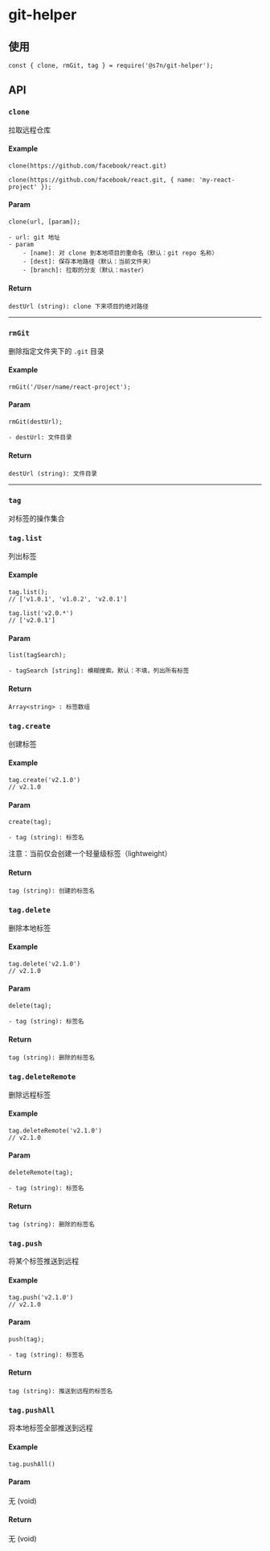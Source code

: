 # git-helper

## 使用
```
const { clone, rmGit, tag } = require('@s7n/git-helper');
```

## API

### `clone`
拉取远程仓库

#### Example
```
clone(https://github.com/facebook/react.git)

clone(https://github.com/facebook/react.git, { name: 'my-react-project' });
```

#### Param
```
clone(url, [param]);

- url: git 地址
- param
    - [name]: 对 clone 到本地项目的重命名（默认：git repo 名称）
    - [dest]: 保存本地路径（默认：当前文件夹）
    - [branch]: 拉取的分支（默认：master）
```
#### Return
```
destUrl (string): clone 下来项目的绝对路径
```

---

### `rmGit`
删除指定文件夹下的 `.git` 目录

#### Example
```
rmGit('/User/name/react-project');
```

#### Param
```
rmGit(destUrl);

- destUrl: 文件目录
```

#### Return
```
destUrl (string): 文件目录
```

---

### `tag`
对标签的操作集合

### `tag.list`
列出标签
#### Example
```
tag.list();
// ['v1.0.1', 'v1.0.2', 'v2.0.1']

tag.list('v2.0.*')
// ['v2.0.1']
```

#### Param
```
list(tagSearch);

- tagSearch [string]: 模糊搜索。默认：不填，列出所有标签
```

#### Return
```
Array<string> : 标签数组
```


### `tag.create`
创建标签
#### Example
```
tag.create('v2.1.0')
// v2.1.0
```

#### Param
```
create(tag);

- tag (string): 标签名
```
注意：当前仅会创建一个轻量级标签（lightweight）

#### Return
```
tag (string): 创建的标签名
```

### `tag.delete`
删除本地标签
#### Example
```
tag.delete('v2.1.0')
// v2.1.0
```

#### Param
```
delete(tag);

- tag (string): 标签名
```

#### Return
```
tag (string): 删除的标签名
```

### `tag.deleteRemote`
删除远程标签
#### Example
```
tag.deleteRemote('v2.1.0')
// v2.1.0
```

#### Param
```
deleteRemote(tag);

- tag (string): 标签名
```

#### Return
```
tag (string): 删除的标签名
```

### `tag.push`
将某个标签推送到远程
#### Example
```
tag.push('v2.1.0')
// v2.1.0
```

#### Param
```
push(tag);

- tag (string): 标签名
```

#### Return
```
tag (string): 推送到远程的标签名
```

### `tag.pushAll`
将本地标签全部推送到远程
#### Example
```
tag.pushAll()
```

#### Param
无 (void)

#### Return
无 (void)